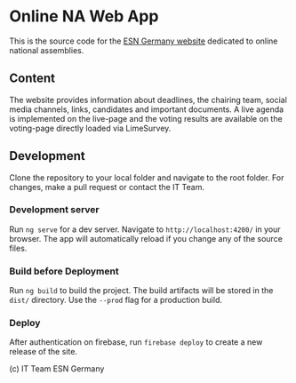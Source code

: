 # Online NA Web App

This is the source code for the [ESN Germany website](onair2021.esn-germany.de) dedicated to online national assemblies.

## Content

The website provides information about deadlines, the chairing team, social media channels, links, candidates and important documents. A live agenda is implemented on the live-page and the voting results are available on the voting-page directly loaded via LimeSurvey.

## Development

Clone the repository to your local folder and navigate to the root folder. For changes, make a pull request or contact the IT Team.

### Development server

Run `ng serve` for a dev server. Navigate to `http://localhost:4200/` in your browser. The app will automatically reload if you change any of the source files.

### Build before Deployment

Run `ng build` to build the project. The build artifacts will be stored in the `dist/` directory. Use the `--prod` flag for a production build.

### Deploy

After authentication on firebase, run `firebase deploy` to create a new release of the site.

(c) IT Team ESN Germany
